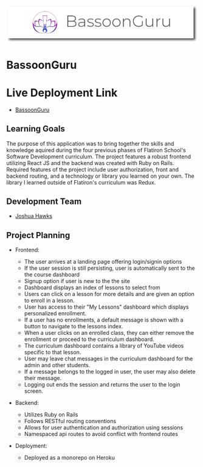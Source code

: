 ![Bassoon-Guru-Logo](https://github.com/jdhawks2132/bassoonguru/blob/main/BGBanner.png)

# BassoonGuru

# Live Deployment Link

- [BassoonGuru](https://bassoonguru.herokuapp.com/)

## Learning Goals

The purpose of this application was to bring together the skills and knowledge aquired during the four previous phases of Flatiron School's Software Development curriculum. The project features a robust frontend utilizing React JS and the backend was created with Ruby on Rails. Required features of the project include user authorization, front and backend routing, and a technology or library you learned on your own. The library I learned outside of Flatiron's curriculum was Redux.

## Development Team
- [Joshua Hawks](http://www.linkedin.com/in/joshuahawks1)

## Project Planning

- Frontend: 
  - The user arrives at a landing page offering login/signin options
  - If the user session is still persisting, user is automatically sent to the the course dashboard
  - Signup option if user is new to the the site
  - Dashboard displays an index of lessons to select from
  - Users can click on a lesson for more details and are given an option to enroll in a lesson.
  - User has access to their "My Lessons" dashboard which displays personalized enrollment.
  - If a user has no enrollments, a default message is shown with a button to navigate to the lessons index. 
  - When a user clicks on an enrolled class, they can either remove the enrollment or proceed to the curriculum dashboard. 
  - The curriculum dashboard contains a library of YouTube videos specific to that lesson.
  - User may leave chat messages in the curriculum dashboard for the admin and other students.
  - If a message belongs to the logged in user, the user may also delete their message.
  - Logging out ends the session and returns the user to the login screen.

- Backend: 
  - Utilizes Ruby on Rails
  - Follows RESTful routing conventions
  - Allows for user authentication and authorization using sessions
  - Namespaced api routes to avoid conflict with frontend routes

- Deployment:
  - Deployed as a monorepo on Heroku
  
